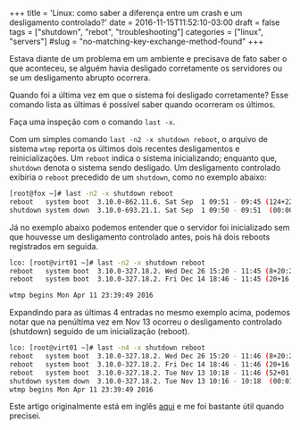 +++
title = 'Linux: como saber a diferença entre um crash e um desligamento controlado?'
date = 2016-11-15T11:52:10-03:00
draft = false
tags = ["shutdown", "rebot", "troubleshooting"]
categories = ["linux", "servers"]
#slug = "no-matching-key-exchange-method-found"
+++

Estava diante de um problema em um ambiente e precisava de fato saber o que aconteceu, se alguém havia desligado corretamente os servidores ou se um desligamento abrupto ocorrera.

Quando foi a última vez em que o sistema foi desligado corretamente? Esse comando lista as últimas é possível saber quando ocorreram os últimos. 

Faça uma inspeção com o comando `last -x`.

Com um simples comando `last -n2 -x shutdown reboot`, o arquivo de sistema `wtmp` reporta os últimos dois recentes desligamentos e reinicializações. Um `reboot` indica o sistema inicializando; enquanto que, `shutdown` denota o sistema sendo desligado. Um desligamento controlado exibiria o `reboot` precedido de um `shutdown`, como no exemplo abaixo:

```bash
[root@fox ~]# last -n2 -x shutdown reboot
reboot   system boot  3.10.0-862.11.6. Sat Sep  1 09:51 - 09:45 (124+22:54)
shutdown system down  3.10.0-693.21.1. Sat Sep  1 09:50 - 09:51  (00:00)  
```

Já no exemplo abaixo podemos entender que o servidor foi inicializado sem que houvesse um desligamento controlado antes, pois há dois reboots registrados em seguida.

```bash
lco: [root@virt01 ~]# last -n2 -x shutdown reboot
reboot   system boot  3.10.0-327.18.2. Wed Dec 26 15:20 - 11:45 (8+20:24)   
reboot   system boot  3.10.0-327.18.2. Fri Dec 14 18:46 - 11:45 (20+16:58)  

wtmp begins Mon Apr 11 23:39:49 2016
```

Expandindo para as últimas 4 entradas no mesmo exemplo acima, podemos notar que na penúltima vez em Nov 13 ocorreu o desligamento controlado (shutdown) seguido de um inicialização (reboot).

```bash
lco: [root@virt01 ~]# last -n4 -x shutdown reboot
reboot   system boot  3.10.0-327.18.2. Wed Dec 26 15:20 - 11:46 (8+20:25)   
reboot   system boot  3.10.0-327.18.2. Fri Dec 14 18:46 - 11:46 (20+16:59)  
reboot   system boot  3.10.0-327.18.2. Tue Nov 13 10:18 - 11:46 (52+01:27)  
shutdown system down  3.10.0-327.18.2. Tue Nov 13 10:16 - 10:18  (00:01)    
wtmp begins Mon Apr 11 23:39:49 2016
```

Este artigo originalmente está em inglês [aqui](https://access.redhat.com/articles/2642741) e me foi bastante útil quando precisei. 
